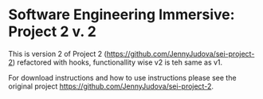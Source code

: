 # Software Engineering Immersive: Project 2 v. 2 

This is version 2 of Project 2 (https://github.com/JennyJudova/sei-project-2) refactored with hooks, functionallity wise v2 is teh same as v1. 

For download instructions and how to use instructions please see the original project https://github.com/JennyJudova/sei-project-2.